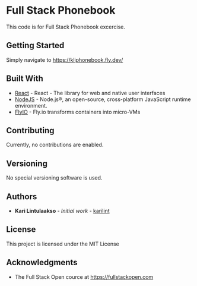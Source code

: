 # Full Stack Phonebook

This code is for Full Stack Phonebook excercise.

## Getting Started

Simply navigate to https://kliphonebook.fly.dev/

## Built With

* [React](https://react.dev/) - React - The library for web and native user interfaces
* [NodeJS](https://nodejs.org/en) - Node.js®, an open-source, cross-platform JavaScript runtime environment.
* [FlyIO](https://fly.io/) - Fly.io transforms containers into micro-VMs

## Contributing

Currently, no contributions are enabled.
## Versioning

No special versioning software is used.

## Authors

* **Kari Lintulaakso** - *Initial work* - [karilint](https://github.com/karilint)

## License

This project is licensed under the MIT License

## Acknowledgments

* The Full Stack Open cource at https://fullstackopen.com